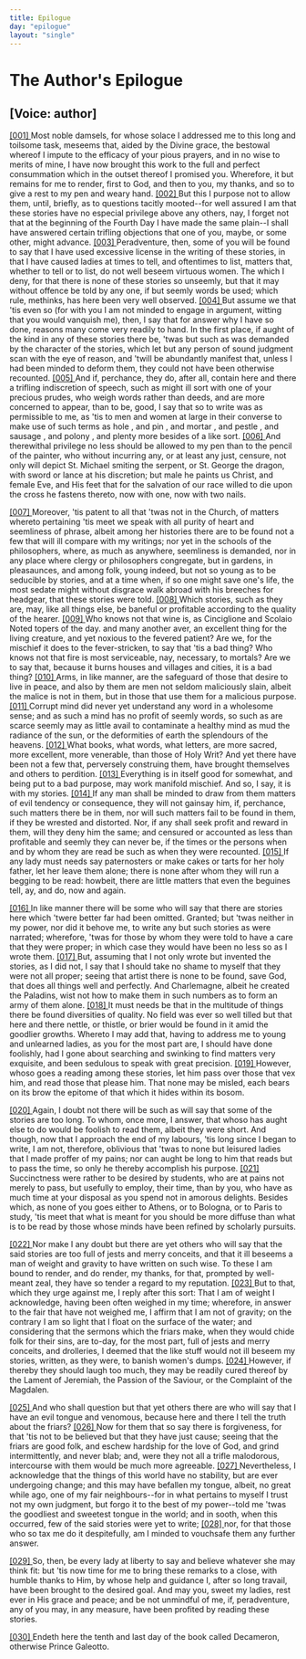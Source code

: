 ```yaml
---
title: Epilogue
day: "epilogue"
layout: "single"
---
```

<div id="epilogue" who="author">
 <h1>
  The Author's Epilogue
 </h1>
 <p>
  <h2>
   [Voice: author]
  </h2>
 </p>
 <p>
  <a href="{{ site.baseurl }}itDecameron/epilogue#p11980001" id="p11980001">
   [001]
  </a>
  Most
  noble damsels, for whose solace I
	  addressed me to this long
	      and toilsome task, meseems that, aided by the Divine grace, the
	  bestowal whereof I impute to the efficacy of your pious prayers, and
	  in no wise to merits of mine, I have now brought this work to the
	  full and perfect consummation which in the outset thereof I promised
	  you. Wherefore, it but remains for me to render, first to God, and
	  then to you, my thanks, and so to give a rest to my pen and weary
	  hand.
  <a href="{{ site.baseurl }}itDecameron/epilogue#p11980002" id="p11980002">
   [002]
  </a>
  But this I purpose not to allow them, until, briefly, as to
	  questions tacitly mooted--for well assured I am that these stories
	  have no especial privilege above any others, nay, I forget not that at
	  the beginning of the Fourth Day I have made the same plain--I
	  shall have answered certain trifling objections that one of you, maybe,
	  or some other, might advance.
  <a href="{{ site.baseurl }}itDecameron/epilogue#p11980003" id="p11980003">
   [003]
  </a>
  Peradventure, then, some of you will
	  be found to say that I have used excessive license in the writing
	  of these stories, in that I have caused ladies at times to tell, and
	  oftentimes to list, matters that, whether to tell or to list, do not well
	  beseem virtuous women. The which I deny, for that there is none
	  of these stories so unseemly, but that it may without offence be told
	  by any one, if but seemly words be used; which rule, methinks, has
	  here been very well observed.
  <a href="{{ site.baseurl }}itDecameron/epilogue#p11980004" id="p11980004">
   [004]
  </a>
  But assume we that 'tis even so (for
	  with you I am not minded to engage in argument, witting that you
	  would vanquish me), then, I say that for answer why I have so done,
	  reasons many come very readily to hand. In the first place, if aught
	  of the kind in any of these stories there be, 'twas but such as was
	  demanded by the character of the stories, which let but any person
	  of sound judgment scan with the eye of reason, and 'twill be abundantly
	  manifest that, unless I had been minded to deform them, they
	  could not have been otherwise recounted.
  <a href="{{ site.baseurl }}itDecameron/epilogue#p11980005" id="p11980005">
   [005]
  </a>
  And if, perchance, they
	  do, after all, contain here and there a trifling indiscretion of speech,
	  such as might ill sort with one of your precious prudes, who weigh
  words rather than deeds, and are more concerned to appear, than to
	  be, good, I say that so to write was as permissible to me, as 'tis to
	  men and women at large in their converse to make use of such terms
	      as
  hole
  , and
  pin
  , and
  mortar
  , and
  pestle
  , and
  sausage
  , and
  polony
  , and
	  plenty more besides of a like sort.
  <a href="{{ site.baseurl }}itDecameron/epilogue#p11980006" id="p11980006">
   [006]
  </a>
  And therewithal privilege no
	  less should be allowed to my pen than to the pencil of the painter,
	  who without incurring any, or at least any just, censure, not only
	  will depict St. Michael smiting the serpent, or St. George the
	  dragon, with sword or lance at his discretion; but male he paints us
	      Christ, and female Eve, and His feet that for the salvation of our
	  race willed to die upon the cross he fastens thereto, now with one,
	  now with two nails.
 </p>
 <p>
  <a href="{{ site.baseurl }}itDecameron/epilogue#p11980007" id="p11980007">
   [007]
  </a>
  Moreover, 'tis patent to all that 'twas not in the Church, of
	  matters whereto pertaining 'tis meet we speak with all purity of
	  heart and seemliness of phrase, albeit among her histories there are
	  to be found not a few that will ill compare with my writings; nor
	  yet in the schools of the philosophers, where, as much as anywhere,
	  seemliness is demanded, nor in any place where clergy or philosophers
	  congregate, but in gardens, in pleasaunces, and among folk,
	  young indeed, but not so young as to be seducible by stories, and at
	  a time when, if so one might save one's life, the most sedate might
	  without disgrace walk abroad with his breeches for headgear, that
	  these stories were told.
  <a href="{{ site.baseurl }}itDecameron/epilogue#p11980008" id="p11980008">
   [008]
  </a>
  Which stories, such as they are, may, like
	  all things else, be baneful or profitable according to the quality
	  of the hearer.
  <a href="{{ site.baseurl }}itDecameron/epilogue#p11980009" id="p11980009">
   [009]
  </a>
  Who knows not that wine is, as Cinciglione and
	  Scolaio
  <note>
   Noted topers of the day.
  </note>
  and many another aver, an
	  excellent thing for the living
	  creature, and yet noxious to the fevered patient? Are we, for the
	  mischief it does to the fever-stricken, to say that 'tis a bad thing?
	  Who knows not that fire is most serviceable, nay, necessary, to
	  mortals? Are we to say that, because it burns houses and villages
	  and cities, it is a bad thing?
  <a href="{{ site.baseurl }}itDecameron/epilogue#p11980010" id="p11980010">
   [010]
  </a>
  Arms, in like manner, are the safeguard
	  of those that desire to live in peace, and also by them are men
	  not seldom maliciously slain, albeit the malice is not in them, but in
	  those that use them for a malicious purpose.
  <a href="{{ site.baseurl }}itDecameron/epilogue#p11980011" id="p11980011">
   [011]
  </a>
  Corrupt mind did never
	  yet understand any word in a wholesome sense; and as such a mind
	  has no profit of seemly words, so such as are scarce seemly may as
  little avail to contaminate a healthy mind as mud the radiance of
	  the sun, or the deformities of earth the splendours of the heavens.
  <a href="{{ site.baseurl }}itDecameron/epilogue#p11980012" id="p11980012">
   [012]
  </a>
  What books, what words, what letters, are more sacred, more excellent,
	  more venerable, than those of Holy Writ? And yet there
	  have been not a few that, perversely construing them, have brought
	  themselves and others to perdition.
  <a href="{{ site.baseurl }}itDecameron/epilogue#p11980013" id="p11980013">
   [013]
  </a>
  Everything is in itself good for
	  somewhat, and being put to a bad purpose, may work manifold mischief.
	  And so, I say, it is with my stories.
  <a href="{{ site.baseurl }}itDecameron/epilogue#p11980014" id="p11980014">
   [014]
  </a>
  If any man shall be
	  minded to draw from them matters of evil tendency or consequence,
	  they will not gainsay him, if, perchance, such matters there be in
	  them, nor will such matters fail to be found in them, if they be
	  wrested and distorted. Nor, if any shall seek profit and reward in
	  them, will they deny him the same; and censured or accounted as
	  less than profitable and seemly they can never be, if the times or the
	  persons when and by whom they are read be such as when they
	  were recounted.
  <a href="{{ site.baseurl }}itDecameron/epilogue#p11980015" id="p11980015">
   [015]
  </a>
  If any lady must needs say paternosters or make
	  cakes or tarts for her holy father, let her leave them alone; there is
	  none after whom they will run a begging to be read: howbeit, there
	  are little matters that even the beguines tell, ay, and do, now and
	  again.
 </p>
 <p>
  <a href="{{ site.baseurl }}itDecameron/epilogue#p11980016" id="p11980016">
   [016]
  </a>
  In like manner there will be some who will say that there are
	  stories here which 'twere better far had been omitted. Granted;
	  but 'twas neither in my power, nor did it behove me, to write any
	  but such stories as were narrated; wherefore, 'twas for those by
	  whom they were told to have a care that they were proper; in
	  which case they would have been no less so as I wrote them.
  <a href="{{ site.baseurl }}itDecameron/epilogue#p11980017" id="p11980017">
   [017]
  </a>
  But,
	  assuming that I not only wrote but invented the stories, as I did not,
	  I say that I should take no shame to myself that they were not all
	  proper; seeing that artist there is none to be found, save God, that
	  does all things well and perfectly. And Charlemagne, albeit he
	  created the Paladins, wist not how to make them in such numbers
	  as to form an army of them alone.
  <a href="{{ site.baseurl }}itDecameron/epilogue#p11980018" id="p11980018">
   [018]
  </a>
  It must needs be that in the
	  multitude of things there be found diversities of quality. No field
	  was ever so well tilled but that here and there nettle, or thistle, or
	  brier would be found in it amid the goodlier growths. Whereto I
	  may add that, having to address me to young and unlearned ladies,
	  as you for the most part are, I should have done foolishly, had I
	  gone about searching and swinking to find matters very exquisite,
  and been sedulous to speak with great precision.
  <a href="{{ site.baseurl }}itDecameron/epilogue#p11980019" id="p11980019">
   [019]
  </a>
  However, whoso
	  goes a reading among these stories, let him pass over those that vex
	  him, and read those that please him. That none may be misled,
	  each bears on its brow the epitome of that which it hides within its
	  bosom.
 </p>
 <p>
  <a href="{{ site.baseurl }}itDecameron/epilogue#p11980020" id="p11980020">
   [020]
  </a>
  Again, I doubt not there will be such as will say that some of
	  the stories are too long. To whom, once more, I answer, that
	  whoso has aught else to do would be foolish to read them, albeit
	  they were short. And though, now that I approach the end of my
	  labours, 'tis long since I began to write, I am not, therefore, oblivious
	  that 'twas to none but leisured ladies that I made proffer of my
	  pains; nor can aught be long to him that reads but to pass the time,
	  so only he thereby accomplish his purpose.
  <a href="{{ site.baseurl }}itDecameron/epilogue#p11980021" id="p11980021">
   [021]
  </a>
  Succinctness were
	  rather to be desired by students, who are at pains not merely to pass,
	  but usefully to employ, their time, than by you, who have as much
	  time at your disposal as you spend not in amorous delights. Besides
	  which, as none of you goes either to Athens, or to Bologna, or to
	  Paris to study, 'tis meet that what is meant for you should be more
	  diffuse than what is to be read by those whose minds have been
	  refined by scholarly pursuits.
 </p>
 <p>
  <a href="{{ site.baseurl }}itDecameron/epilogue#p11980022" id="p11980022">
   [022]
  </a>
  Nor make I any doubt but there are yet others who will say that
	  the said stories are too full of jests and merry conceits, and that it ill
	  beseems a man of weight and gravity to have written on such wise.
	  To these I am bound to render, and do render, my thanks, for that,
	  prompted by well-meant zeal, they have so tender a regard to my
	  reputation.
  <a href="{{ site.baseurl }}itDecameron/epilogue#p11980023" id="p11980023">
   [023]
  </a>
  But to that, which they urge against me, I reply after
	  this sort: That I am of weight I acknowledge, having been often
	  weighed in my time; wherefore, in answer to the fair that have not
	  weighed me, I affirm that I am not of gravity; on the contrary I am
	  so light that I float on the surface of the water; and considering
	  that the sermons which the friars make, when they would chide folk
	  for their sins, are to-day, for the most part, full of jests and merry
	  conceits, and drolleries, I deemed that the like stuff would not ill
	  beseem my stories, written, as they were, to banish women's dumps.
  <a href="{{ site.baseurl }}itDecameron/epilogue#p11980024" id="p11980024">
   [024]
  </a>
  However, if thereby they should laugh too much, they may be
	  readily cured thereof by the Lament of Jeremiah, the Passion of the
	  Saviour, or the Complaint of the Magdalen.
 </p>
 <p>
  <a href="{{ site.baseurl }}itDecameron/epilogue#p11980025" id="p11980025">
   [025]
  </a>
  And who shall question but that yet others there are who will
  say that I have an evil tongue and venomous, because here and there
	  I tell the truth about the friars?
  <a href="{{ site.baseurl }}itDecameron/epilogue#p11980026" id="p11980026">
   [026]
  </a>
  Now for them that so say there
	  is forgiveness, for that 'tis not to be believed but that they have just
	  cause; seeing that the friars are good folk, and eschew hardship for
	  the love of God, and grind intermittently, and never blab; and, were
	  they not all a trifle malodorous, intercourse with them would be
	  much more agreeable.
  <a href="{{ site.baseurl }}itDecameron/epilogue#p11980027" id="p11980027">
   [027]
  </a>
  Nevertheless, I acknowledge that the things
	  of this world have no stability, but are ever undergoing change; and
	  this may have befallen my tongue, albeit, no great while ago, one of
	  my fair neighbours--for in what pertains to myself I trust not my
	  own judgment, but forgo it to the best of my power--told me 'twas
	  the goodliest and sweetest tongue in the world; and in sooth, when
	  this occurred, few of the said stories were yet to write;
  <a href="{{ site.baseurl }}itDecameron/epilogue#p11980028" id="p11980028">
   [028]
  </a>
  nor, for that
	  those who so tax me do it despitefully, am I minded to vouchsafe
	  them any further answer.
 </p>
 <p>
  <a href="{{ site.baseurl }}itDecameron/epilogue#p11980029" id="p11980029">
   [029]
  </a>
  So, then, be every lady at liberty to say and believe whatever she
	  may think fit: but 'tis now time for me to bring these remarks to a
	  close, with humble thanks to Him, by whose help and guidance I,
	  after so long travail, have been brought to the desired goal. And
	  may you, sweet my ladies, rest ever in His grace and peace; and
	  be not unmindful of me, if, peradventure, any of you may, in any
	  measure, have been profited by reading these stories.
 </p>
</div>
<div>
 <p>
  <a href="{{ site.baseurl }}itDecameron/epilogue#p11980030" id="p11980030">
   [030]
  </a>
  Endeth here the tenth and last day of the book called
	  Decameron, otherwise Prince Galeotto.
 </p>
</div>